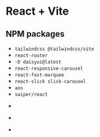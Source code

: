 # React + Vite

## NPM packages 
- ``tailwindcss @tailwindcss/vite``
- ``react-router``
- ``-D daisyui@latest``
- ``react-responsive-carousel``
- ``react-fast-marquee``
- ``react-slick slick-carousel``
- ``aos``
- ``swiper/react``
- ````
- ````
- ````